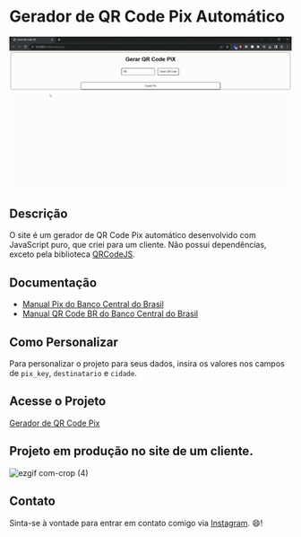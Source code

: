 # Gerador de QR Code Pix Automático

![Demonstração](https://github.com/EuKennedy/qr-code-pix/blob/main/img-demo/demo-qr-code-pix.gif)

## Descrição
O site é um gerador de QR Code Pix automático desenvolvido com JavaScript puro, que criei para um cliente. Não possui dependências, exceto pela biblioteca [QRCodeJS](https://github.com/davidshimjs/qrcodejs).

## Documentação
- [Manual Pix do Banco Central do Brasil](https://www.bcb.gov.br/content/estabilidadefinanceira/pix/Regulamento_Pix/II_ManualdePadroesparaIniciacaodoPix.pdf)
- [Manual QR Code BR do Banco Central do Brasil](https://www.bcb.gov.br/content/estabilidadefinanceira/spb_docs/ManualBRCode.pdf)

## Como Personalizar
Para personalizar o projeto para seus dados, insira os valores nos campos de `pix_key`, `destinatario` e `cidade`.

## Acesse o Projeto
[Gerador de QR Code Pix](https://eukennedy.github.io/qr-code-pix/)

## Projeto em produção no site de um cliente.
![ezgif com-crop (4)](https://github.com/EuKennedy/qr-code-pix/assets/115658996/631649ac-2c74-4391-9a77-131261f8189e)


## Contato
Sinta-se à vontade para entrar em contato comigo via [Instagram](https://www.instagram.com/knndy.rodrigues/). 😄! 
